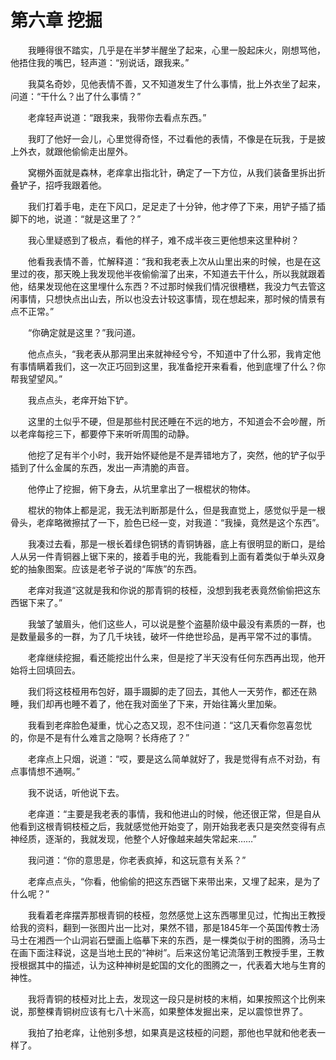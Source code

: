 # 第六章 挖掘


　　我睡得很不踏实，几乎是在半梦半醒坐了起来，心里一股起床火，刚想骂他，他捂住我的嘴巴，轻声道：“别说话，跟我来。”

　　我莫名奇妙，见他表情不善，又不知道发生了什么事情，批上外衣坐了起来，问道：“干什么？出了什么事情？”

　　老痒轻声说道：“跟我来，我带你去看点东西。”

　　我盯了他好一会儿，心里觉得奇怪，不过看他的表情，不像是在玩我，于是披上外衣，就跟他偷偷走出屋外。

　　窝棚外面就是森林，老痒拿出指北针，确定了一下方位，从我们装备里拆出折叠铲子，招呼我跟着他。

　　我们打着手电，走在下风口，足足走了十分钟，他才停了下来，用铲子插了插脚下的地，说道：“就是这里了？”

　　我心里疑惑到了极点，看他的样子，难不成半夜三更他想来这里种树？

　　他看我表情不善，忙解释道：“我和我老表上次从山里出来的时候，也是在这里过的夜，那天晚上我发现他半夜偷偷溜了出来，不知道去干什么，所以我就跟着他，结果发现他在这里埋什么东西？不过那时候我们情况很槽糕，我没力气去管这闲事情，只想快点出山去，所以也没去计较这事情，现在想起来，那时候的情景有点不正常。”

　　“你确定就是这里？”我问道。

　　他点点头，“我老表从那洞里出来就神经兮兮，不知道中了什么邪，我肯定他有事情瞒着我们，这一次正巧回到这里，我准备挖开来看看，他到底埋了什么？你帮我望望风。”

　　我点点头，老痒开始下铲。

　　这里的土似乎不硬，但是那些村民还睡在不远的地方，不知道会不会吵醒，所以老痒每挖三下，都要停下来听听周围的动静。

　　他挖了足有半个小时，我开始怀疑他是不是弄错地方了，突然，他的铲子似乎插到了什么金属的东西，发出一声清脆的声音。

　　他停止了挖掘，俯下身去，从坑里拿出了一根棍状的物体。

　　棍状的物体上都是泥，我无法判断那是什么，但是我直觉上，感觉似乎是一根骨头，老痒略微擦拭了一下，脸色已经一变，对我道：“我操，竟然是这个东西”。

　　我凑过去看，那是一根长着绿色铜锈的青铜铸器，底上有很明显的断口，是给人从另一件青铜器上锯下来的，接着手电的光，我能看到上面有着类似于单头双身蛇的抽象图案。应该是老爷子说的“厍族”的东西。

　　老痒对我道“这就是我和你说的那青铜的枝桠，没想到我老表竟然偷偷把这东西锯下来了。”

　　我皱了皱眉头，他们这些人，可以说是整个盗墓阶级中最没有素质的一群，也是数量最多的一群，为了几千块钱，破坏一件绝世珍品，是再平常不过的事情。

　　老痒继续挖掘，看还能挖出什么来，但是挖了半天没有任何东西再出现，他开始将土回填回去。

　　我们将这枝桠用布包好，蹑手蹑脚的走了回去，其他人一天劳作，都还在熟睡，我们却再也睡不着了，他在我对面坐了下来，开始往篝火里加柴。

　　我看到老痒脸色凝重，忧心之态又现，忍不住问道：“这几天看你忽喜忽忧的，你是不是有什么难言之隐啊？长痔疮了？”

　　老痒点上只烟，说道：“哎，要是这么简单就好了，我是觉得有点不对劲，有点事情想不通啊。”

　　我不说话，听他说下去。

　　老痒道：“主要是我老表的事情，我和他进山的时候，他还很正常，但是自从他看到这根青铜枝桠之后，我就感觉他开始变了，刚开始我老表只是突然变得有点神经质，逐渐的，我就发现，他整个人好像越来越失常起来……”

　　我问道：“你的意思是，你老表疯掉，和这玩意有关系？”

　　老痒点点头，“你看，他偷偷的把这东西锯下来带出来，又埋了起来，是为了什么呢？”

　　我看着老痒摆弄那根青铜的枝桠，忽然感觉上这东西哪里见过，忙掏出王教授给我的资料，翻到一张图片出一比对，果然不错，那是1845年一个英国传教士汤马士在湘西一个山洞岩石壁画上临摹下来的东西，是一棵类似于树的图腾，汤马士在画下面注释说，这是当地土民的“神树”。后来这份笔记流落到王教授手里，王教授根据其中的描述，认为这种神树是蛇国的文化的图腾之一，代表着大地与生育的神性。

　　我将青铜的枝桠对比上去，发现这一段只是树枝的末梢，如果按照这个比例来说，那整棵青铜树应该有七八十米高，如果整体发掘出来，足以震惊世界了。

　　我拍了拍老痒，让他别多想，如果真是这枝桠的问题，那他也早就和他老表一样了。

